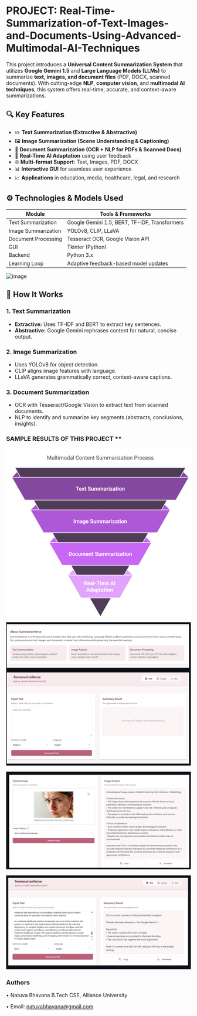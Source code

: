 # PROJECT:  Real-Time-Summarization-of-Text-Images-and-Documents-Using-Advanced-Multimodal-AI-Techniques


This project introduces a **Universal Content Summarization System** that utilizes **Google Gemini 1.5** and **Large Language Models (LLMs)** to summarize **text, images, and document files** (PDF, DOCX, scanned documents). With cutting-edge **NLP**, **computer vision**, and **multimodal AI techniques**, this system offers real-time, accurate, and context-aware summarizations.


## 🔍 Key Features

- ✏️ **Text Summarization (Extractive & Abstractive)**
- 🖼️ **Image Summarization (Scene Understanding & Captioning)**
- 📄 **Document Summarization (OCR + NLP for PDFs & Scanned Docs)**
- 🧠 **Real-Time AI Adaptation** using user feedback
- 🌐 **Multi-format Support**: Text, Images, PDF, DOCX
- 📊 **Interactive GUI** for seamless user experience
- 📈 **Applications** in education, media, healthcare, legal, and research


## ⚙️ Technologies & Models Used

| Module | Tools & Frameworks |
|--------|--------------------|
| Text Summarization | Google Gemini 1.5, BERT, TF-IDF, Transformers |
| Image Summarization | YOLOv8, CLIP, LLaVA |
| Document Processing | Tesseract OCR, Google Vision API |
| GUI | Tkinter (Python) |
| Backend | Python 3.x |
| Learning Loop | Adaptive feedback-based model updates |

![image](https://github.com/user-attachments/assets/6fa1a4e9-ed0f-443d-8376-823c99e81df8)


## 🧠 How It Works

### 1. **Text Summarization**
- **Extractive:** Uses TF-IDF and BERT to extract key sentences.
- **Abstractive:** Google Gemini rephrases content for natural, concise output.

### 2. **Image Summarization**
- Uses YOLOv8 for object detection.
- CLIP aligns image features with language.
- LLaVA generates grammatically correct, context-aware captions.

### 3. **Document Summarization**
- OCR with Tesseract/Google Vision to extract text from scanned documents.
- NLP to identify and summarize key segments (abstracts, conclusions, insights).

### SAMPLE RESULTS OF THIS PROJECT **

![S1](https://raw.githubusercontent.com/Bhavanaviswanath/Real-Time-Summarization-of-Text-Images-and-Documents-Using-Advanced-Multimodal-AI-Techniques/aa7519ccacf57a78b02b052c812c6c94990b3f62/S1.jpeg)

![S4](https://raw.githubusercontent.com/Bhavanaviswanath/Real-Time-Summarization-of-Text-Images-and-Documents-Using-Advanced-Multimodal-AI-Techniques/aa7519ccacf57a78b02b052c812c6c94990b3f62/S4.jpeg)

![S2](https://raw.githubusercontent.com/Bhavanaviswanath/Real-Time-Summarization-of-Text-Images-and-Documents-Using-Advanced-Multimodal-AI-Techniques/aa7519ccacf57a78b02b052c812c6c94990b3f62/S2.jpeg)

![S3](https://raw.githubusercontent.com/Bhavanaviswanath/Real-Time-Summarization-of-Text-Images-and-Documents-Using-Advanced-Multimodal-AI-Techniques/aa7519ccacf57a78b02b052c812c6c94990b3f62/S3.jpeg)



### Authors
•	Natuva Bhavana
B.Tech CSE, Alliance University

•	Email: natuvabhavana@gmail.com
